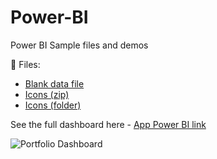 # Power-BI
Power BI Sample files and demos

📁 Files:

- [Blank data file](ac-sample-data.xlsx) 
- [Icons (zip)](icons.zip)
- [Icons (folder)](icons) 

See the full dashboard here - [App Power BI link](https://app.powerbi.com/view?r=eyJrIjoiNWJiNDQ4YTQtNWIxNi00NmE5LTk1MWEtNmNkZGUyM2U4ZmEwIiwidCI6IjUzNTA4ZDUyLWQxYjAtNDliMC1iNGJhLTM1MzNjMTI0OWEwMSJ9)

![Portfolio Dashboard](portfolio-dashboard-screenshot.png)

